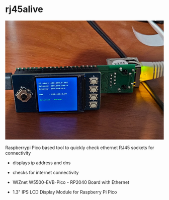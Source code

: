 # rj45alive

![](rj45alive.jpg)

Raspberrypi Pico based tool to quickly check ethernet RJ45 sockets for connectivity 

- displays ip address and dns
- checks for internet connectivity

  
- WIZnet W5500-EVB-Pico - RP2040 Board with Ethernet
- 1.3" IPS LCD Display Module for Raspberry Pi Pico
